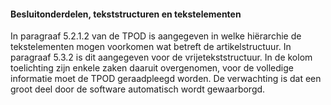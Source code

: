 #### Besluitonderdelen, tekststructuren en tekstelementen

In paragraaf 5.2.1.2 van de TPOD is aangegeven in welke
hiërarchie de tekstelementen mogen voorkomen wat betreft de artikelstructuur. In
paragraaf 5.3.2 is dit aangegeven voor de vrijetekststructuur. In de kolom
toelichting zijn enkele zaken daaruit overgenomen, voor de volledige informatie
moet de TPOD geraadpleegd worden. De verwachting is dat een groot deel door de
software automatisch wordt gewaarborgd.

